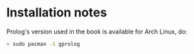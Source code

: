# Installation notes

Prolog's version used in the book is available for Arch Linux, do:

```bash
> sudo pacman -S gprolog
```
